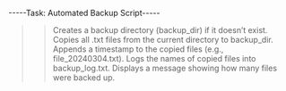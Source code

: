 -----Task: Automated Backup Script-----

>> Creates a backup directory (backup_dir) if it doesn’t exist.
>> Copies all .txt files from the current directory to backup_dir.
>> Appends a timestamp to the copied files (e.g., file_20240304.txt).
>> Logs the names of copied files into backup_log.txt.
>> Displays a message showing how many files were backed up.
